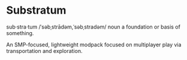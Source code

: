 # Substratum

sub·stra·tum
/ˈsəbˌstrādəm,ˈsəbˌstradəm/
noun
a foundation or basis of something.

An SMP-focused, lightweight modpack focused on multiplayer play via transportation and exploration. 
